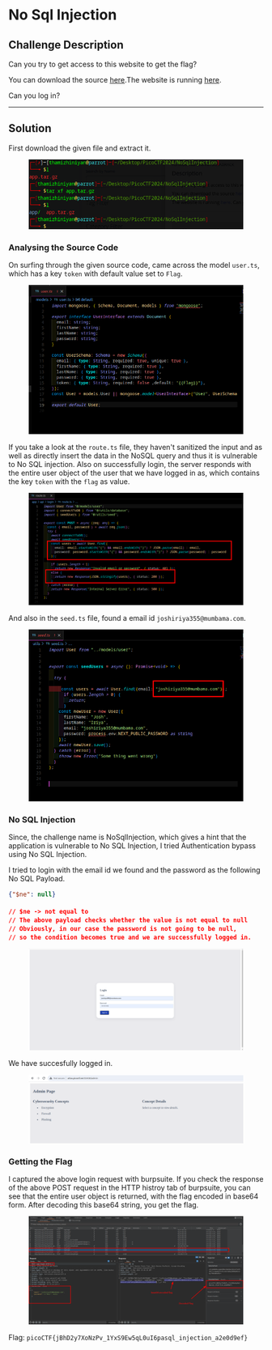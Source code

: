 # No Sql Injection

## Challenge Description

Can you try to get access to this website to get the flag?

You can download the source [here](https://artifacts.picoctf.net/c\_atlas/34/app.tar.gz).The website is running [here](http://atlas.picoctf.net:53436/).&#x20;

Can you log in?

***

## Solution

First download the given file and extract it.

<figure><img src="../../../.gitbook/assets/image (21).png" alt=""><figcaption></figcaption></figure>

### Analysing the Source Code

On surfing through the given source code, came across the model `user.ts`, which has a key `token` with default value set to `Flag`.

<figure><img src="../../../.gitbook/assets/image (24).png" alt=""><figcaption></figcaption></figure>

If you take a look at the `route.ts` file, they haven't sanitized the input and as well as directly insert the data in the NoSQL query and thus it is vulnerable to No SQL injection. Also on successfully login, the server responds with the entire user object of the user that we have logged in as, which contains the key `token` with the `flag` as value.

<figure><img src="../../../.gitbook/assets/image (28).png" alt=""><figcaption></figcaption></figure>

And also in the `seed.ts` file, found a email id `joshiriya355@mumbama.com`.

<figure><img src="../../../.gitbook/assets/image (23).png" alt=""><figcaption></figcaption></figure>

### No SQL Injection

Since, the challenge name is NoSqlInjection, which gives a hint that the application is vulnerable to No SQL Injection, I tried Authentication bypass using No SQL Injection.

I tried to login with the email id we found and the password as the following No SQL Payload.

```json
{"$ne": null}

// $ne -> not equal to
// The above payload checks whether the value is not equal to null
// Obviously, in our case the password is not going to be null,
// so the condition becomes true and we are successfully logged in.
```

<figure><img src="../../../.gitbook/assets/image (25).png" alt=""><figcaption></figcaption></figure>

We have succesfully logged in.

<figure><img src="../../../.gitbook/assets/image (27).png" alt=""><figcaption></figcaption></figure>

### Getting the Flag

I captured the above login request with burpsuite. If you check the response of the above POST request in the HTTP histroy tab of burpsuite, you can see that the entire user object is returned, with the flag encoded in base64 form. After decoding this base64 string, you get the flag.

<figure><img src="../../../.gitbook/assets/image (26).png" alt=""><figcaption></figcaption></figure>

Flag: `picoCTF{jBhD2y7XoNzPv_1YxS9Ew5qL0uI6pasql_injection_a2e0d9ef}`
